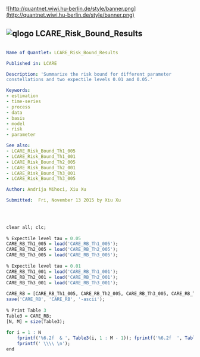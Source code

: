 
![http://quantnet.wiwi.hu-berlin.de/style/banner.png](http://quantnet.wiwi.hu-berlin.de/style/banner.png)

## ![qlogo](http://quantnet.wiwi.hu-berlin.de/graphics/quantlogo.png) **LCARE_Risk_Bound_Results**


```yaml

Name of Quantlet: LCARE_Risk_Bound_Results

Published in: LCARE

Description: 'Summarize the risk bound for different parameter
constellations and two expectile levels 0.01 and 0.05.'

Keywords:
- estimation
- time-series
- process
- data
- basis
- model   
- risk
- parameter

See also: 
- LCARE_Risk_Bound_Th1_005
- LCARE_Risk_Bound_Th1_001
- LCARE_Risk_Bound_Th2_005
- LCARE_Risk_Bound_Th2_001
- LCARE_Risk_Bound_Th3_001
- LCARE_Risk_Bound_Th3_005

Author: Andrija Mihoci, Xiu Xu

Submitted:  Fri, November 13 2015 by Xiu Xu
```




```R

 
 
clear all; clc;
 
% Expectile level tau = 0.05
CARE_RB_Th1_005 = load('CARE_RB_Th1_005');
CARE_RB_Th2_005 = load('CARE_RB_Th2_005');
CARE_RB_Th3_005 = load('CARE_RB_Th3_005');
 
% Expectile level tau = 0.01
CARE_RB_Th1_001 = load('CARE_RB_Th1_001');
CARE_RB_Th2_001 = load('CARE_RB_Th2_001');
CARE_RB_Th3_001 = load('CARE_RB_Th3_001');
 
CARE_RB = [CARE_RB_Th1_005, CARE_RB_Th2_005, CARE_RB_Th3_005, CARE_RB_Th1_001, CARE_RB_Th2_001, CARE_RB_Th3_001];
save('CARE_RB', 'CARE_RB', '-ascii');
 
% Print Table 3
Table3 = CARE_RB;
[N, M] = size(Table3);
 
for i = 1 : N
    fprintf('%6.2f  & ', Table3(i, 1 : M - 1)); fprintf('%6.2f  ', Table3(i, M));     
    fprintf(' \\\\ \n');
end

